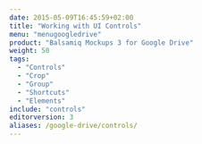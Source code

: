 ```yaml
---
date: 2015-05-09T16:45:59+02:00
title: "Working with UI Controls"
menu: "menugoogledrive"
product: "Balsamiq Mockups 3 for Google Drive"
weight: 50
tags:
  - "Controls"
  - "Crop"
  - "Group"
  - "Shortcuts"
  - "Elements"
include: "controls"
editorversion: 3
aliases: /google-drive/controls/
---
```

